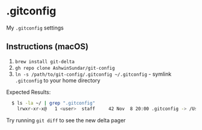 # .gitconfig

My `.gitconfig` settings

## Instructions (macOS)

1) `brew install git-delta`
1) `gh repo clone AshwinSundar/git-config` 
2) `ln -s /path/to/git-config/.gitconfig ~/.gitconfig` - symlink `.gitconfig` to your home directory

Expected Results:

```bash
  $ ls -la ~/ | grep ".gitconfig"
    lrwxr-xr-x@   1 <user>  staff     42 Nov  8 20:00 .gitconfig -> /Users/<user>/.config/git/.gitconfig
```

Try running `git diff` to see the new delta pager
